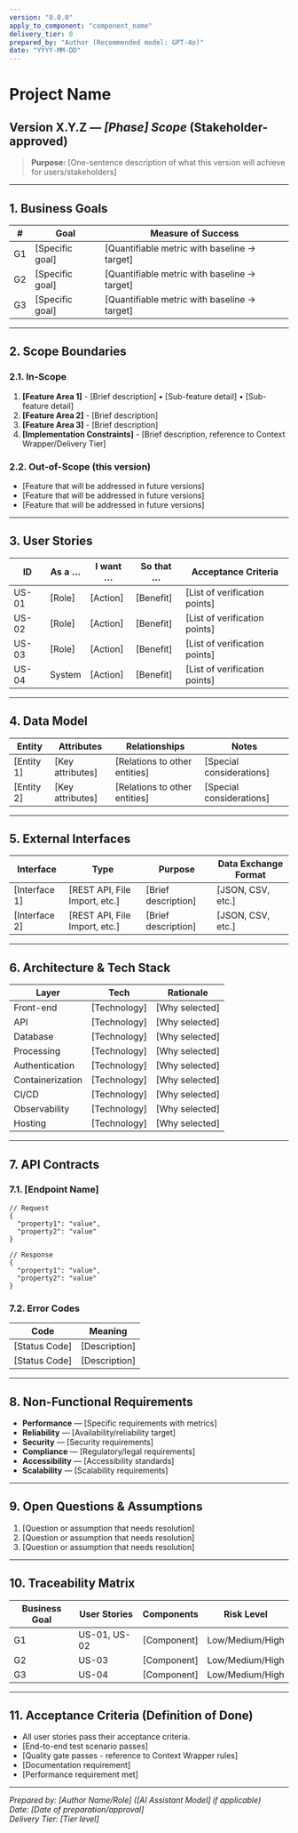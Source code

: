 ```yaml
---
version: "0.0.0"
apply_to_component: "component_name"
delivery_tier: 0
prepared_by: "Author (Recommended model: GPT-4o)"
date: "YYYY-MM-DD"
---
```


# Project Name

## Version X.Y.Z — *[Phase] Scope* (Stakeholder-approved)

> **Purpose:**  [One-sentence description of what this version will achieve for users/stakeholders]

---

## 1. Business Goals
| # | Goal | Measure of Success |
|---|------|-------------------|
| G1 | [Specific goal] | [Quantifiable metric with baseline → target] |
| G2 | [Specific goal] | [Quantifiable metric with baseline → target] |
| G3 | [Specific goal] | [Quantifiable metric with baseline → target] |

---

## 2. Scope Boundaries

### 2.1. In-Scope
1. **[Feature Area 1]** - [Brief description]
   • [Sub-feature detail]
   • [Sub-feature detail]
2. **[Feature Area 2]** - [Brief description]
3. **[Feature Area 3]** - [Brief description]
4. **[Implementation Constraints]** - [Brief description, reference to Context Wrapper/Delivery Tier]

### 2.2. Out-of-Scope (this version)
* [Feature that will be addressed in future versions]
* [Feature that will be addressed in future versions]
* [Feature that will be addressed in future versions]

---

## 3. User Stories
| ID | As a … | I want … | So that … | Acceptance Criteria |
|----|--------|---------|-----------|--------------------|
| US-01 | [Role] | [Action] | [Benefit] | [List of verification points] |
| US-02 | [Role] | [Action] | [Benefit] | [List of verification points] |
| US-03 | [Role] | [Action] | [Benefit] | [List of verification points] |
| US-04 | System | [Action] | [Benefit] | [List of verification points] |

---

## 4. Data Model
| Entity | Attributes | Relationships | Notes |
|--------|------------|--------------|-------|
| [Entity 1] | [Key attributes] | [Relations to other entities] | [Special considerations] |
| [Entity 2] | [Key attributes] | [Relations to other entities] | [Special considerations] |

---

## 5. External Interfaces
| Interface | Type | Purpose | Data Exchange Format |
|-----------|------|---------|---------------------|
| [Interface 1] | [REST API, File Import, etc.] | [Brief description] | [JSON, CSV, etc.] |
| [Interface 2] | [REST API, File Import, etc.] | [Brief description] | [JSON, CSV, etc.] |

---

## 6. Architecture & Tech Stack
| Layer | Tech | Rationale |
|-------|------|-----------|
| Front-end | [Technology] | [Why selected] |
| API | [Technology] | [Why selected] |
| Database | [Technology] | [Why selected] |
| Processing | [Technology] | [Why selected] |
| Authentication | [Technology] | [Why selected] |
| Containerization | [Technology] | [Why selected] |
| CI/CD | [Technology] | [Why selected] |
| Observability | [Technology] | [Why selected] |
| Hosting | [Technology] | [Why selected] |

---

## 7. API Contracts
### 7.1. [Endpoint Name]
```jsonc
// Request
{
  "property1": "value",
  "property2": "value"
}

// Response
{
  "property1": "value",
  "property2": "value"
}
```

### 7.2. Error Codes
| Code | Meaning |
|------|---------|
| [Status Code] | [Description] |
| [Status Code] | [Description] |

---

## 8. Non-Functional Requirements
* **Performance** — [Specific requirements with metrics]
* **Reliability** — [Availability/reliability target]
* **Security** — [Security requirements]
* **Compliance** — [Regulatory/legal requirements]
* **Accessibility** — [Accessibility standards]
* **Scalability** — [Scalability requirements]

---

## 9. Open Questions & Assumptions
1. [Question or assumption that needs resolution]
2. [Question or assumption that needs resolution]
3. [Question or assumption that needs resolution]

---

## 10. Traceability Matrix
| Business Goal | User Stories | Components | Risk Level |
|---------------|--------------|------------|------------|
| G1 | US-01, US-02 | [Component] | Low/Medium/High |
| G2 | US-03 | [Component] | Low/Medium/High |
| G3 | US-04 | [Component] | Low/Medium/High |

---

## 11. Acceptance Criteria (Definition of Done)
* All user stories pass their acceptance criteria.
* [End-to-end test scenario passes]
* [Quality gate passes - reference to Context Wrapper rules]
* [Documentation requirement]
* [Performance requirement met]

---

*Prepared by: [Author Name/Role] ([AI Assistant Model] if applicable)*  
*Date: [Date of preparation/approval]*  
*Delivery Tier: [Tier level]* 